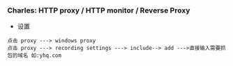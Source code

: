 

### Charles:  HTTP proxy / HTTP monitor / Reverse Proxy 

* 设置

```
点击 proxy ---> windows proxy
点击 proxy ---> recording settings ---> include--> add --->直接输入需要抓包的域名 如:yhq.com

```

